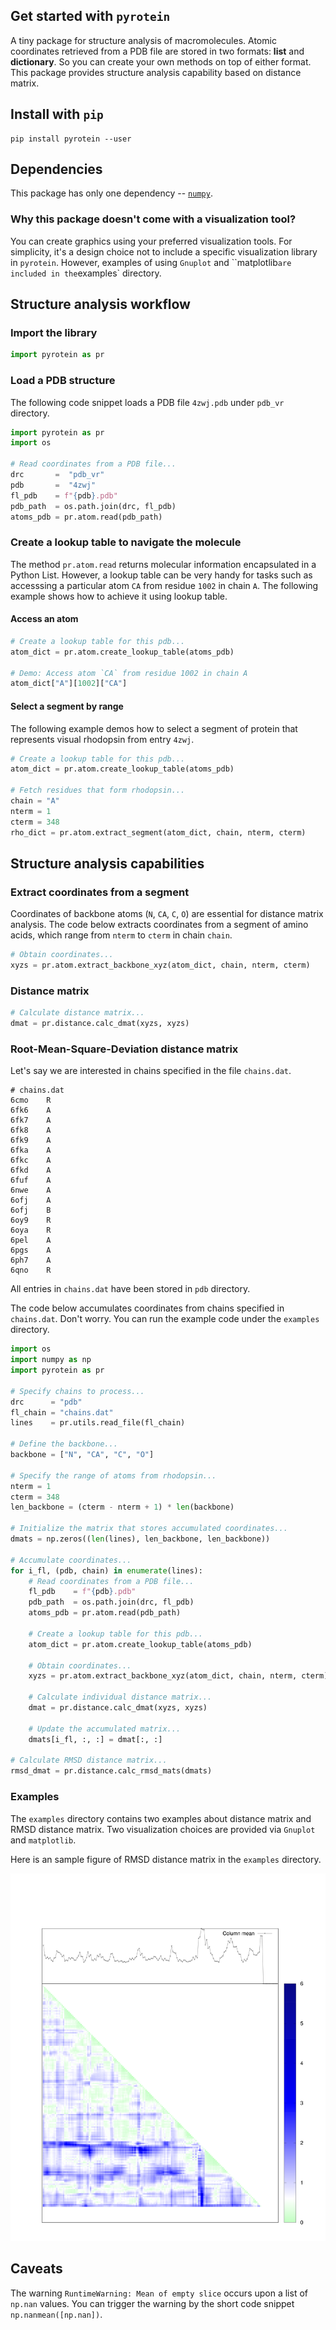 
<!-- What is this for? -->

## Get started with `pyrotein`

A tiny package for structure analysis of macromolecules.  Atomic coordinates
retrieved from a PDB file are stored in two formats: **list** and
**dictionary**.  So you can create your own methods on top of either format.
This package provides structure analysis capability based on distance matrix.


## Install with `pip`

```
pip install pyrotein --user
```


<!-- Why it might be a good choice? -->

<!-- Minimal dependency -->

## Dependencies

This package has only one dependency -- [`numpy`](https://numpy.org/).  

### Why this package doesn't come with a visualization tool?

You can create graphics using your preferred visualization tools.  For
simplicity, it's a design choice not to include a specific visualization library
in `pyrotein`.  However, examples of using `Gnuplot` and ``matplotlib` are
included in the `examples` directory.  


## Structure analysis workflow

### Import the library

```Python
import pyrotein as pr
```

### Load a PDB structure

The following code snippet loads a PDB file `4zwj.pdb` under `pdb_vr` directory.  

```Python
import pyrotein as pr
import os

# Read coordinates from a PDB file...
drc       =  "pdb_vr"
pdb       =  "4zwj"
fl_pdb    = f"{pdb}.pdb"
pdb_path  = os.path.join(drc, fl_pdb)
atoms_pdb = pr.atom.read(pdb_path)
```

### Create a lookup table to navigate the molecule

The method `pr.atom.read` returns molecular information encapsulated in a Python
List.  However, a lookup table can be very handy for tasks such as accesssing a
particular atom `CA` from residue `1002` in chain `A`.  The following example
shows how to achieve it using lookup table.

#### Access an atom

```Python
# Create a lookup table for this pdb...
atom_dict = pr.atom.create_lookup_table(atoms_pdb)

# Demo: Access atom `CA` from residue 1002 in chain A
atom_dict["A"][1002]["CA"]
```

#### Select a segment by range

The following example demos how to select a segment of protein that represents
visual rhodopsin from entry `4zwj`.  

```Python
# Create a lookup table for this pdb...
atom_dict = pr.atom.create_lookup_table(atoms_pdb)

# Fetch residues that form rhodopsin...
chain = "A"
nterm = 1
cterm = 348
rho_dict = pr.atom.extract_segment(atom_dict, chain, nterm, cterm)
```

## Structure analysis capabilities

### Extract coordinates from a segment

Coordinates of backbone atoms (`N`, `CA`, `C`, `O`) are essential for distance
matrix analysis.  The code below extracts coordinates from a segment of amino
acids, which range from `nterm` to `cterm` in chain `chain`.  

```Python
# Obtain coordinates...
xyzs = pr.atom.extract_backbone_xyz(atom_dict, chain, nterm, cterm)
```

### Distance matrix

```Python
# Calculate distance matrix...
dmat = pr.distance.calc_dmat(xyzs, xyzs)
```

### Root-Mean-Square-Deviation distance matrix

Let's say we are interested in chains specified in the file `chains.dat`.  

```
# chains.dat
6cmo    R
6fk6    A
6fk7    A
6fk8    A
6fk9    A
6fka    A
6fkc    A
6fkd    A
6fuf    A
6nwe    A
6ofj    A
6ofj    B
6oy9    R
6oya    R
6pel    A
6pgs    A
6ph7    A
6qno    R
```

All entries in `chains.dat` have been stored in `pdb` directory.  

The code below accumulates coordinates from chains specified in `chains.dat`.
Don't worry.  You can run the example code under the `examples` directory.  

```Python
import os
import numpy as np
import pyrotein as pr

# Specify chains to process...
drc      = "pdb"
fl_chain = "chains.dat"
lines    = pr.utils.read_file(fl_chain)

# Define the backbone...
backbone = ["N", "CA", "C", "O"]

# Specify the range of atoms from rhodopsin...
nterm = 1
cterm = 348
len_backbone = (cterm - nterm + 1) * len(backbone)

# Initialize the matrix that stores accumulated coordinates...
dmats = np.zeros((len(lines), len_backbone, len_backbone))

# Accumulate coordinates...
for i_fl, (pdb, chain) in enumerate(lines):
    # Read coordinates from a PDB file...
    fl_pdb    = f"{pdb}.pdb"
    pdb_path  = os.path.join(drc, fl_pdb)
    atoms_pdb = pr.atom.read(pdb_path)

    # Create a lookup table for this pdb...
    atom_dict = pr.atom.create_lookup_table(atoms_pdb)

    # Obtain coordinates...
    xyzs = pr.atom.extract_backbone_xyz(atom_dict, chain, nterm, cterm)

    # Calculate individual distance matrix...
    dmat = pr.distance.calc_dmat(xyzs, xyzs)

    # Update the accumulated matrix...
    dmats[i_fl, :, :] = dmat[:, :]

# Calculate RMSD distance matrix...
rmsd_dmat = pr.distance.calc_rmsd_mats(dmats)
```

### Examples

The `examples` directory contains two examples about distance matrix and RMSD
distance matrix.  Two visualization choices are provided via `Gnuplot` and
`matplotlib`.  

Here is an sample figure of RMSD distance matrix in the `examples` directory.

![](./examples/rmsd.png)

## Caveats

The warning `RuntimeWarning: Mean of empty slice` occurs upon a list of `np.nan`
values.  You can trigger the warning by the short code snippet `np.nanmean([np.nan])`.  


<!--

To do:

- SVD analysis

-->
